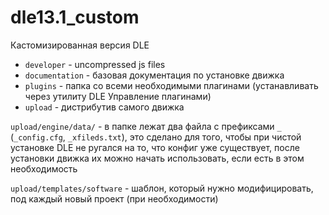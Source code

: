 # dle13.1_custom
Кастомизированная версия DLE

* `developer` - uncompressed js files
* `documentation` - базовая документация по установке движка
* `plugins` - папка со всеми необходимыми плагинами (устанавливать через утилиту DLE Управление плагинами)
* `upload` - дистрибутив самого движка

`upload/engine/data/` - в папке лежат два файла с префиксами `_` (`_config.cfg`, `_xfileds.txt`), это сделано для того, чтобы при чистой установке DLE не ругался на то, что конфиг уже существует, после установки движка их можно начать использовать, если есть в этом необходимость

`upload/templates/software` - шаблон, который нужно модифицировать, под каждый новый проект (при необходимости)
